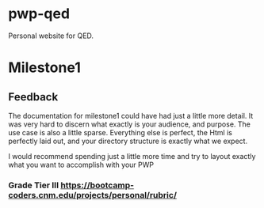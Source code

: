 # pwp-qed
Personal website for QED.

# Milestone1

## Feedback

The documentation for milestone1 could have had just a little more detail. It was very hard to discern what exactly is your audience, and purpose.  The use case is also a little sparse. Everything else is perfect, the Html is perfectly laid out, and your directory structure is exactly what we expect.

I would recommend spending just a little more time and try to layout exactly what you want to accomplish with your PWP

### Grade Tier III https://bootcamp-coders.cnm.edu/projects/personal/rubric/
